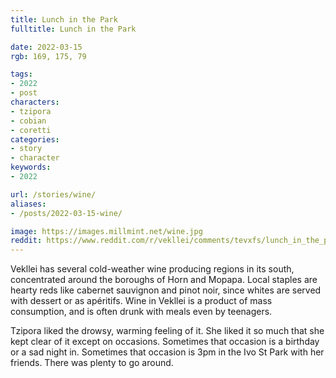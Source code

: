 ```yaml
---
title: Lunch in the Park
fulltitle: Lunch in the Park

date: 2022-03-15
rgb: 169, 175, 79

tags: 
- 2022
- post
characters:
- tzipora
- cobian
- coretti
categories:
- story
- character
keywords:
- 2022

url: /stories/wine/
aliases:
- /posts/2022-03-15-wine/

image: https://images.millmint.net/wine.jpg
reddit: https://www.reddit.com/r/vekllei/comments/tevxfs/lunch_in_the_park/
---
```


Vekllei has several cold-weather wine producing regions in its south, concentrated around the boroughs of Horn and Mopapa. Local staples are hearty reds like cabernet sauvignon and pinot noir, since whites are served with dessert or as apéritifs. Wine in Vekllei is a product of mass consumption, and is often drunk with meals even by teenagers. 

Tzipora liked the drowsy, warming feeling of it. She liked it so much that she kept clear of it except on occasions. Sometimes that occasion is a birthday or a sad night in. Sometimes that occasion is 3pm in the Ivo St Park with her friends. There was plenty to go around.